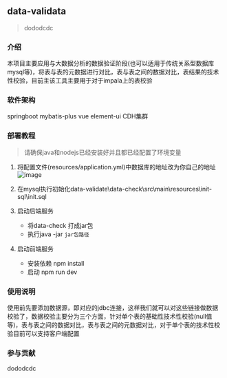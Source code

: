 ## data-validata
> dododcdc

### 介绍
本项目主要应用与大数据分析的数据验证阶段(也可以适用于传统关系型数据库mysql等)，将表与表的元数据进行对比，表与表之间的数据对比，表结果的技术性校验，目前主该工具主要用于对于impala上的表校验

### 软件架构
springboot mybatis-plus vue element-ui CDH集群

### 部署教程
> 请确保java和nodejs已经安装好并且都已经配置了环境变量
 
1. 将配置文件(resources/application.yml)中数据库的地址改为你自己的地址
![image](https://user-images.githubusercontent.com/57853678/114810777-60aab480-9ddf-11eb-86f8-76de1cc9eec0.png)

2. 在mysql执行初始化data-validate\data-check\src\main\resources\init-sql\init.sql
3. 启动后端服务
      * 将data-check 打成jar包
      * 执行java -jar `jar包路径`
4. 启动前端服务
      * 安装依赖  npm install 
      * 启动      npm run dev 
### 使用说明
   使用前先要添加数据源，即对应的jdbc连接，这样我们就可以对这些链接做数据校验了，数据校验主要分为三个方面，针对单个表的基础性技术性校验(null值等)，表与表之间的数据对比，表与表之间的元数据对比，对于单个表的技术性校验目前可以支持客户端配置
### 参与贡献
dododcdc 
